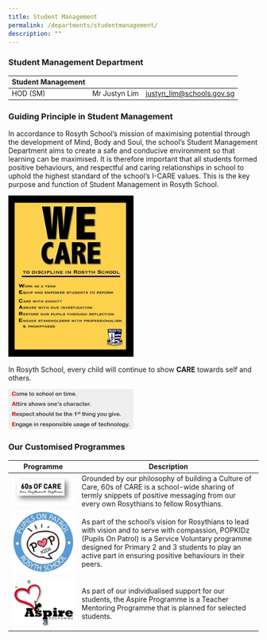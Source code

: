 ```yaml
---
title: Student Management
permalink: /departments/studentmanagement/
description: ""
---
```

### Student Management Department

| Student Management | | |
| -------- | -------- | -------- |
| HOD (SM) | Mr Justyn Lim | justyn_lim@schools.gov.sg |


### Guiding Principle in Student Management

In accordance to Rosyth School’s mission of maximising potential through the development of Mind, Body and Soul, the school’s Student Management Department aims to create a safe and conducive environment so that learning can be maximised. It is therefore important that all students formed positive behaviours, and respectful and caring relationships in school to uphold the highest standard of the school’s I-CARE values. This is the key purpose and function of Student Management in Rosyth School.

<img src="/images/SM_Care1.jpg" style="width:50%">

In Rosyth School, every child will continue to show **CARE** towards self and others.

<img src="/images/SM_Care2.jpg" style="width:50%">

### Our Customised Programmes

| Programme | Description |
| -------- | -------- | 
| ![](/images/60sOfCAre.png)     | Grounded by our philosophy of building a Culture of Care, 60s of CARE is a school-wide sharing of termly snippets of positive messaging from our every own Rosythians to fellow Rosythians. | 
| ![](/images/PopKidz.jpg)     | As part of the school’s vision for Rosythians to lead with vision and to serve with compassion, POPKIDz (Pupils On Patrol) is a Service Voluntary programme designed for Primary 2 and 3 students to play an active part in ensuring positive behaviours in their peers. | 
| ![](/images/Aspire.jpg)     | As part of our individualised support for our students, the Aspire Programme is a Teacher Mentoring Programme that is planned for selected students. |